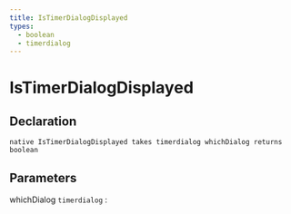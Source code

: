 ```yaml
---
title: IsTimerDialogDisplayed
types:
  - boolean
  - timerdialog
---
```


# IsTimerDialogDisplayed

## Declaration

```jass
native IsTimerDialogDisplayed takes timerdialog whichDialog returns boolean
```

## Parameters
whichDialog `timerdialog`
: 
